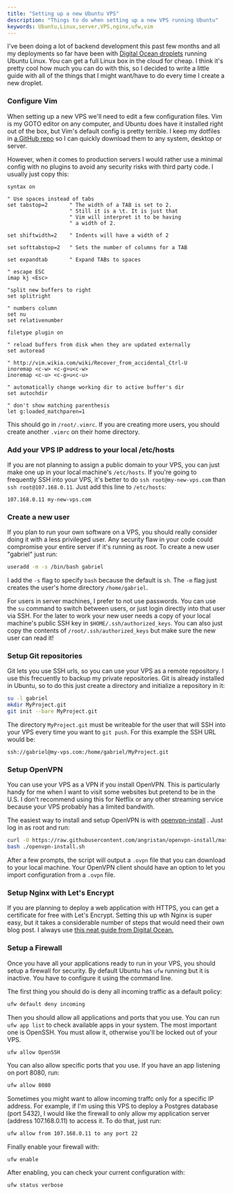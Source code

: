 ```yaml
---
title: "Setting up a new Ubuntu VPS"
description: "Things to do when setting up a new VPS running Ubuntu"
keywords: Ubuntu,Linux,server,VPS,nginx,ufw,vim
---
```


I've been doing a lot of backend development this past few months and all my 
deployments so far have been with [Digital Ocean droplets](
https://www.digitalocean.com/products/droplets) running Ubuntu Linux. You can
get a full Linux box in the cloud for cheap. I think it's pretty cool how much
you can do with this, so I decided to write a little guide with all of the 
things that I might want/have to do every time I create a new droplet.

<!--more-->

### Configure Vim

When setting up a new VPS we'll need to edit a few configuration files. Vim is 
my GOTO editor on any computer, and Ubuntu does have it installed right out of
the box, but Vim's default config is pretty terrible. I keep my dotfiles in 
[a GitHub repo](https://github.com/GAumala/dotfiles) so I can quickly download
them to any system, desktop or server.

However, when it comes to production servers I would rather use a minimal config 
with no plugins to avoid any security risks with third party code. I usually just
copy this: 

``` vimscript
syntax on

" Use spaces instead of tabs
set tabstop=2       " The width of a TAB is set to 2.
                    " Still it is a \t. It is just that
                    " Vim will interpret it to be having
                    " a width of 2.

set shiftwidth=2    " Indents will have a width of 2

set softtabstop=2   " Sets the number of columns for a TAB

set expandtab       " Expand TABs to spaces

" escape ESC
imap kj <Esc>

"split new buffers to right
set splitright

" numbers column
set nu
set relativenumber

filetype plugin on

" reload buffers from disk when they are updated externally
set autoread

" http://vim.wikia.com/wiki/Recover_from_accidental_Ctrl-U
inoremap <c-w> <c-g>u<c-w>
inoremap <c-u> <c-g>u<c-u>

" automatically change working dir to active buffer's dir
set autochdir

" don't show matching parenthesis
let g:loaded_matchparen=1
```

This should go in `/root/.vimrc`. If you are creating more users, 
you should create another `.vimrc` on their home directory.

### Add your VPS IP address to your local /etc/hosts

If you are not planning to assign a public domain to your VPS, 
you can just make one up in your local machine's `/etc/hosts`. If you're going
to frequently SSH into your VPS, it's better to do `ssh root@my-new-vps.com`
than `ssh root@107.168.0.11`. Just add this line to `/etc/hosts`:

```
107.168.0.11 my-new-vps.com
```

### Create a new user

If you plan to run your own software on a VPS, you should really consider
doing it with a less privileged user. Any security flaw in your code could
compromise your entire server if it's running as root. To create a new
user "gabriel" just run:

``` bash
useradd -m -s /bin/bash gabriel
```

I add the `-s` flag to specify `bash` because the default is `sh`. The `-m` flag
just creates the user's home directory `/home/gabriel`. 

For users in server machines, I prefer to not use passwords. You can use the 
`su` command to switch between users, or just login directly into that user
via SSH. For the later to work your new user needs a copy of your local 
machine's public SSH key in `$HOME/.ssh/authorized_keys`. You can also just copy the
contents of `/root/.ssh/authorized_keys` but make sure the new user can read it!

### Setup Git repositories

Git lets you use SSH urls, so you can use your VPS as a remote repository.
I use this frecuently to backup my private repositories. Git is already installed
in Ubuntu, so to do this just create a directory and initialize a repository in it:

``` bash
su -l gabriel
mkdir MyProject.git
git init --bare MyProject.git
```

The directory `MyProject.git` must be writeable for the user that will
SSH into your VPS every time you want to `git push`. For this example the SSH
URL would be:

```
ssh://gabriel@my-vps.com:/home/gabriel/MyProject.git
```

### Setup OpenVPN

You can use your VPS as a VPN if you install OpenVPN. This is particularly handy
for me when I want to visit some websites but pretend to be in the U.S. I don't
recommend using this for Netflix or any other streaming service because your VPS
probably has a limited bandwith. 

The easiest way to install and setup OpenVPN is with [openvpn-install](
https://github.com/angristan/openvpn-install) . Just log in as root and run:

``` bash
curl -O https://raw.githubusercontent.com/angristan/openvpn-install/master/openvpn-install.sh
bash ./openvpn-install.sh
```

After a few prompts, the script will output a `.ovpn` file that you can download
 to your local machine. Your OpenVPN client should have an option to let you import
configuration from a `.ovpn` file.

### Setup Nginx with Let's Encrypt

If you are planning to deploy a web application with HTTPS, you can get
a certificate for free with Let's Encrypt. Setting this up wth Nginx is super
easy, but it takes a considerable number of steps that would need their own
blog post. I always use [this neat guide from Digital Ocean.](
https://www.digitalocean.com/community/tutorials/how-to-secure-nginx-with-let-s-encrypt-on-ubuntu-22-04
)

### Setup a Firewall

Once you have all your applications ready to run in your VPS, you should
setup a firewall for security. By default Ubuntu has `ufw` running but
it is inactive. You have to configure it using the command line. 

The first thing you should do is deny all incoming traffic as a default policy:

``` bash
ufw default deny incoming
```

Then you should allow all applications and ports that you use. You can run 
`ufw app list` to check available apps in your system. The most  important one
is OpenSSH. You must allow it, otherwise you'll be locked out of your VPS.

``` bash
ufw allow OpenSSH
```

You can also allow specific ports that you use. If you have an app listening
on port 8080, run:

``` bash
ufw allow 8080
```

Sometimes you might want to allow incoming traffc only for a specific IP address.
For example, if I'm using this VPS to deploy a Postgres database (port 5432),
I would like the firewall to only allow my application server (address
107.168.0.11) to access it. To do that, just run:

``` bash
ufw allow from 107.168.0.11 to any port 22
```

Finally enable your firewall with:

```
ufw enable
```

After enabling, you can check your current configuration with:

```
ufw status verbose
```
